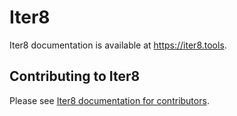 # Iter8
Iter8 documentation is available at https://iter8.tools.

## Contributing to Iter8
Please see [Iter8 documentation for contributors](https://iter8.tools/contributing/).